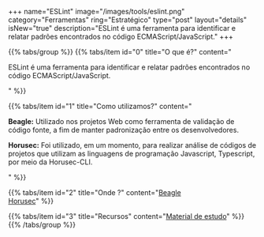 +++
name="ESLint"
image="/images/tools/eslint.png"
category="Ferramentas"
ring="Estratégico"
type="post"
layout="details"
isNew="true"
description="ESLint é uma ferramenta para identificar e relatar padrões encontrados no código ECMAScript/JavaScript."
+++

{{% tabs/group %}}
  {{% tabs/item id="0" title="O que é?" content="<p>ESLint é uma ferramenta para identificar e relatar padrões encontrados no código ECMAScript/JavaScript.</p>" %}}
  
  {{% tabs/item id="1" title="Como utilizamos?" content="<p><strong>Beagle:</strong> Utilizado nos projetos Web como ferramenta de validação de código fonte, a fim de manter padronização entre os desenvolvedores.</p><p><strong>Horusec:</strong> Foi utilizado, em um momento, para realizar análise de códigos de projetos que utilizam as linguagens de programação Javascript, Typescript, por meio da Horusec-CLI.</p>" %}}
  
  {{% tabs/item id="2" title="Onde ?" content="<a href='https://usebeagle.io/' target='_blank'>Beagle</a><br /><a href='https://horusec.io/' target='_blank'>Horusec</a>" %}}

  {{% tabs/item id="3" title="Recursos" content="<a href='https://eslint.org/docs/user-guide/getting-started' target='_blank'>Material de estudo</a>" %}}
{{% /tabs/group %}}